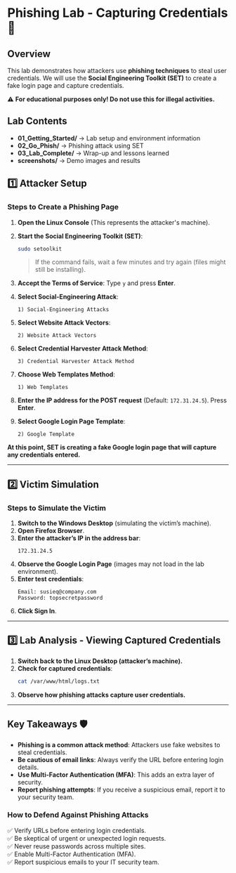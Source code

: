 # Phishing Lab - Capturing Credentials 🎣

## Overview
This lab demonstrates how attackers use **phishing techniques** to steal user credentials. We will use the **Social Engineering Toolkit (SET)** to create a fake login page and capture credentials.

⚠️ **For educational purposes only! Do not use this for illegal activities.**  

## Lab Contents
- **01_Getting_Started/** → Lab setup and environment information
- **02_Go_Phish/** → Phishing attack using SET
- **03_Lab_Complete/** → Wrap-up and lessons learned
- **screenshots/** → Demo images and results

## 1️⃣ Attacker Setup
### Steps to Create a Phishing Page

1. **Open the Linux Console** (This represents the attacker's machine).
2. **Start the Social Engineering Toolkit (SET)**:
   ```sh
   sudo setoolkit
   ```
   > If the command fails, wait a few minutes and try again (files might still be installing).

3. **Accept the Terms of Service**: Type `y` and press **Enter**.
4. **Select Social-Engineering Attack**:
   ```
   1) Social-Engineering Attacks
   
5. **Select Website Attack Vectors**:
   ```
   2) Website Attack Vectors

6. **Select Credential Harvester Attack Method**:
   ```
   3) Credential Harvester Attack Method
   ```
7. **Choose Web Templates Method**:
   ```
   1) Web Templates
   ```
8. **Enter the IP address for the POST request** (Default: `172.31.24.5`). Press **Enter**.
9. **Select Google Login Page Template**:
   ```
   2) Google Template
   ```

**At this point, SET is creating a fake Google login page that will capture any credentials entered.**

---

## 2️⃣ Victim Simulation
### Steps to Simulate the Victim
1. **Switch to the Windows Desktop** (simulating the victim’s machine).
2. **Open Firefox Browser**.
3. **Enter the attacker’s IP in the address bar**:
   ```
   172.31.24.5
   ```
4. **Observe the Google Login Page** (images may not load in the lab environment).
5. **Enter test credentials**:
   ```
   Email: susieq@company.com
   Password: topsecretpassword
   ```
6. **Click Sign In**.
   
---

## 3️⃣ Lab Analysis - Viewing Captured Credentials
1. **Switch back to the Linux Desktop (attacker’s machine).**
2. **Check for captured credentials**:
   ```sh
   cat /var/www/html/logs.txt
   ```
3. **Observe how phishing attacks capture user credentials.**

---

## Key Takeaways 🛡️
- **Phishing is a common attack method**: Attackers use fake websites to steal credentials.
- **Be cautious of email links**: Always verify the URL before entering login details.
- **Use Multi-Factor Authentication (MFA)**: This adds an extra layer of security.
- **Report phishing attempts**: If you receive a suspicious email, report it to your security team.

### How to Defend Against Phishing Attacks
✅ Verify URLs before entering login credentials.  
✅ Be skeptical of urgent or unexpected login requests.  
✅ Never reuse passwords across multiple sites.  
✅ Enable Multi-Factor Authentication (MFA).  
✅ Report suspicious emails to your IT security team.  
